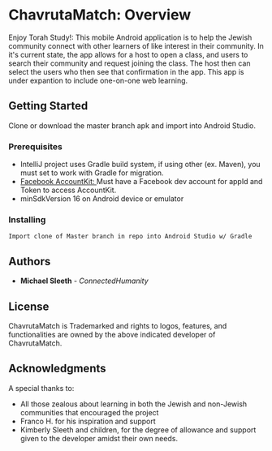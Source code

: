 # ChavrutaMatch: Overview

Enjoy Torah Study!: This mobile Android application is to help the Jewish community connect with other learners of like interest in their community.
In it's current state, the app allows for a host to open a class, and users to search their community and request joining the class.
The host then can select the users who then see that confirmation in the app. This app is under expantion to include one-on-one web learning.

## Getting Started
Clone or download the master branch apk and import into Android Studio.

### Prerequisites
* IntelliJ project uses Gradle build system, if using other (ex. Maven), you must set to work with Gradle for migration.
* [Facebook AccountKit: ](https://developers.facebook.com/docs/accountkit/android) Must have a Facebook dev account for appId and Token to access AccountKit.  
* minSdkVersion 16 on Android device or emulator

### Installing
```
Import clone of Master branch in repo into Android Studio w/ Gradle
```

## Authors

* **Michael Sleeth** - *ConnectedHumanity* 

## License
ChavrutaMatch is Trademarked and rights to logos, features, and functionalities are owned by the above indicated developer of ChavrutaMatch.

## Acknowledgments
A special thanks to:
* All those zealous about learning in both the Jewish and non-Jewish communities that encouraged the project
* Franco H. for his inspiration and support
* Kimberly Sleeth and children, for the degree of allowance and support given to the developer amidst their own needs.
